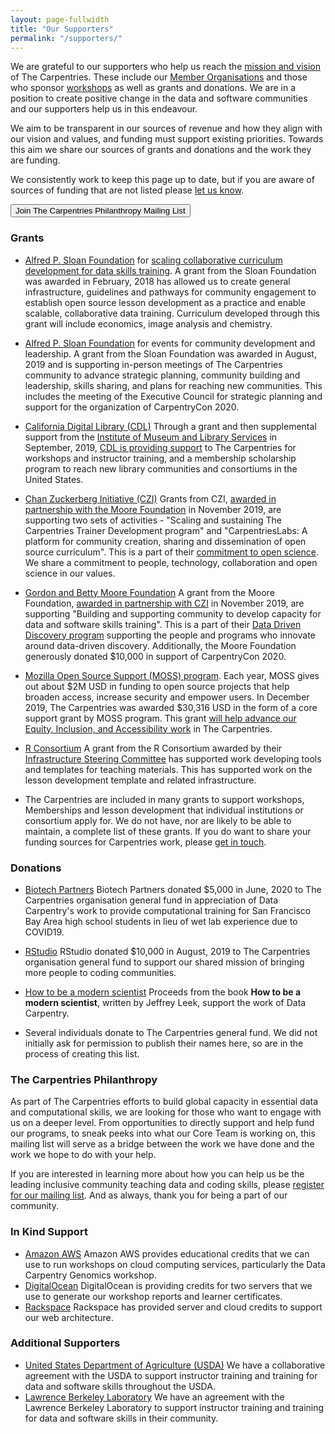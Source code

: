```yaml
---
layout: page-fullwidth
title: "Our Supporters"
permalink: "/supporters/"
---
```


We are grateful to our supporters who help us reach the [mission and vision](../about/) of The Carpentries. These include our [Member Organisations](../members/) and those who sponsor [workshops](../workshops/) as well as grants and donations. We are in a position to create positive change in the data and software communities and our supporters help us in this endeavour.

We aim to be transparent in our sources of revenue and how they align with our vision and values, and funding must support existing priorities. Towards this aim we share our sources of grants and donations and the work they are funding.

We consistently work to keep this page up to date, but if you are aware of sources of funding that are not listed please [let us know](mailto:{{site.contact}}).

<a href="https://carpentries.us14.list-manage.com/subscribe?u=46d7513c798c6bd41e5f58f4a&id=33f76196ac">
        <button class="btn">
            Join The Carpentries Philanthropy Mailing List
        </button>
</a>

### Grants

- [Alfred P. Sloan Foundation](https://sloan.org/) for [scaling collaborative curriculum development for data skills training](https://datacarpentry.org/blog/2018/02/curriculum-dev-scaling). A grant from the Sloan Foundation was awarded in February, 2018 has allowed us to create general infrastructure, guidelines and pathways for community engagement to establish open source lesson development as a practice and enable scalable, collaborative data training. Curriculum developed through this grant will include economics, image analysis and chemistry.

- [Alfred P. Sloan Foundation](https://sloan.org/) for events for community development and leadership. A grant from the Sloan Foundation was awarded in August, 2019 and is supporting in-person meetings of The Carpentries community to advance strategic planning, community building and leadership, skills sharing, and plans for reaching new communities. This includes the meeting of the Executive Council for strategic planning and support for the organization of CarpentryCon 2020.

- [California Digital Library (CDL)](https://cdlib.org/) Through a grant and then supplemental support from the [Institute of Museum and Library Services](https://www.imls.gov/) in September, 2019, [CDL is providing support](https://carpentries.org/blog/2019/09/LibraryCarpentry-IMLS-supplement/) to The Carpentries for workshops and instructor training, and a membership scholarship program to reach new library communities and consortiums in the United States.

- [Chan Zuckerberg Initiative (CZI)](https://chanzuckerberg.com/) Grants from CZI, [awarded in partnership with the Moore Foundation](https://carpentries.org/blog/2019/11/czi-moore-grant/) in November 2019, are supporting two sets of activities - "Scaling and sustaining The Carpentries Trainer Development program" and "CarpentriesLabs: A platform for community creation, sharing and dissemination of open source curriculum". This is a part of their [commitment to open science](https://chanzuckerberg.com/science/). We share a commitment to people, technology, collaboration and open science in our values.

- [Gordon and Betty Moore Foundation](https://www.moore.org/) A grant from the Moore Foundation, [awarded in partnership with CZI](https://carpentries.org/blog/2019/11/czi-moore-grant/) in November 2019, are supporting "Building and supporting community to develop capacity for data and software skills training". This is a part of their [Data Driven Discovery program](https://www.moore.org/initiative-strategy-detail?initiativeId=data-driven-discovery) supporting the people and programs who innovate around data-driven discovery. Additionally, the Moore Foundation generously donated $10,000 in support of CarpentryCon 2020.

- [Mozilla Open Source Support (MOSS) program](https://www.mozilla.org/en-US/moss/). Each year, MOSS gives out about $2M USD in funding to open source projects that help broaden access, increase security and empower users. In December 2019, The Carpentries was awarded $30,316 USD in the form of a core support grant by MOSS program. This grant [will help advance our Equity, Inclusion, and Accessibility work](https://carpentries.org/blog/2020/02/mozilla-grant-announcement) in The Carpentries.

- [R Consortium](https://www.r-consortium.org/) A grant from the R Consortium awarded by their [Infrastructure Steering Committee](https://www.r-consortium.org/projects/awarded-projects) has supported work developing tools and templates for teaching materials. This has supported work on the lesson development template and related infrastructure.

- The Carpentries are included in many grants to support workshops, Memberships and lesson development that individual institutions or consortium apply for. We do not have, nor are likely to be able to maintain, a complete list of these grants. If you do want to share your funding sources for Carpentries work, please [get in touch](mailto:{{site.contact}}).


### Donations
- [Biotech Partners](http://www.biotechpartners.org/) Biotech Partners donated $5,000 in June, 2020 to The Carpentries organisation general fund in appreciation of Data Carpentry's work to provide computational training for San Francisco Bay Area high school students in lieu of wet lab experience due to COVID19.

- [RStudio](https://rstudio.com/) RStudio donated $10,000 in August, 2019 to The Carpentries organisation general fund to support our shared mission of bringing more people to coding communities.

- [How to be a modern scientist](https://leanpub.com/modernscientist) Proceeds from the book __How to be a modern scientist__, written by Jeffrey Leek, support the work of Data Carpentry.

- Several individuals donate to The Carpentries general fund. We did not initially ask for permission to publish their names here, so are in the process of creating this list.

### The Carpentries Philanthropy
As part of The Carpentries efforts to build global capacity in essential data and computational skills, we are looking for those who want to engage with us on a deeper level. From opportunities to directly support and help fund our programs, to sneak peeks into what our Core Team is working on, this mailing list will serve as a bridge between the work we have done and the work we hope to do with your help.

If you are interested in learning more about how you can help us be the leading inclusive community teaching data and coding skills, please [register for our mailing list](https://carpentries.us14.list-manage.com/subscribe?u=46d7513c798c6bd41e5f58f4a&id=33f76196ac). And as always, thank you for being a part of our community.


### In Kind Support

- [Amazon AWS](https://aws.amazon.com/) Amazon AWS provides educational credits that we can use to run workshops on cloud computing services, particularly the Data Carpentry Genomics workshop.
- [DigitalOcean](https://www.digitalocean.com/) DigitalOcean is providing credits for two servers that we use to generate our workshop reports and learner certificates.
- [Rackspace](https://www.rackspace.com/) Rackspace has provided server and cloud credits to support our web architecture.


### Additional Supporters

- [United States Department of Agriculture (USDA)]() We have a collaborative agreement with the USDA to support
instructor training and training for data and software skills throughout the USDA.
- [Lawrence Berkeley Laboratory]() We have an agreement with the Lawrence Berkeley Laboratory to support instructor training and training for data and software skills in their community.
